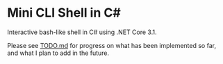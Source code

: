 # Mini CLI Shell in C#

Interactive bash-like shell in C# using .NET Core 3.1.

Please see [TODO.md](TODO.md) for progress on what has been implemented so far, and what I plan to add in the future.

